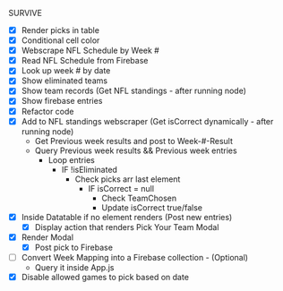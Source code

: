 SURVIVE

- [x] Render picks in table
- [x] Conditional cell color
- [x] Webscrape NFL Schedule by Week #
- [x] Read NFL Schedule from Firebase
- [x] Look up week # by date
- [x] Show eliminated teams
- [x] Show team records (Get NFL standings - after running node)
- [x] Show firebase entries
- [x] Refactor code
- [x] Add to NFL standings webscraper (Get isCorrect dynamically - after running node)
    - Get Previous week results and post to Week-#-Result
    - Query Previous week results && Previous week entries
        - Loop entries 
            - IF !isEliminated 
                - Check picks arr last element
                    - IF isCorrect = null
                        - Check TeamChosen
                        - Update isCorrect true/false
- [x] Inside Datatable if no element renders (Post new entries)
    - [x] Display action that renders Pick Your Team Modal
- [x] Render Modal
    - [x] Post pick to Firebase
- [ ] Convert Week Mapping into a Firebase collection - (Optional)
    - Query it inside App.js
- [x] Disable allowed games to pick based on date